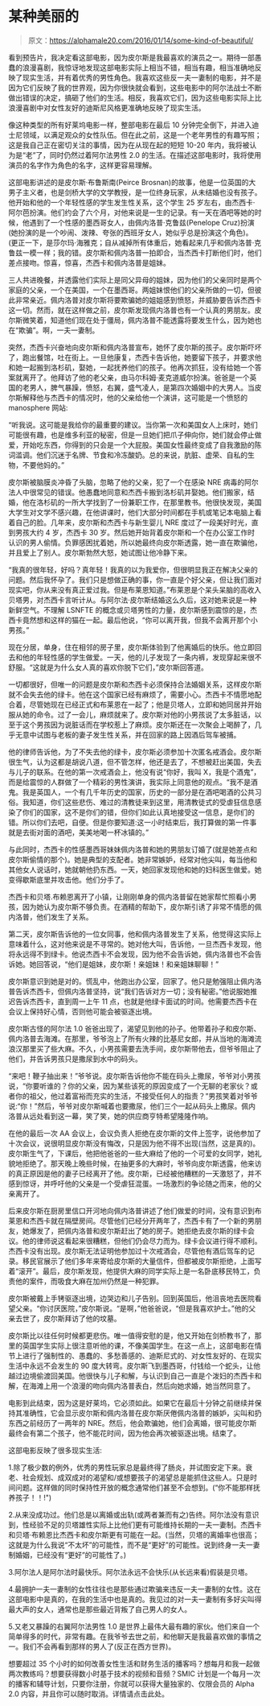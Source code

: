 # 某种美丽的

> 原文：<https://alphamale20.com/2016/01/14/some-kind-of-beautiful/>

看到预告片，我决定看这部电影，因为皮尔斯是我最喜欢的演员之一。期待一部愚蠢的浪漫喜剧，我惊讶地发现这部电影实际上相当不错，相当有趣，相当准确地反映了现实生活，并有着优秀的男性角色。我喜欢这些反一夫一妻制的电影，并不是因为它们反映了我的世界观，因为你很快就会看到，这些电影中的阿尔法战士不断做出错误的决定，搞砸了他们的生活。相反，我喜欢它们，因为这些电影实际上比浪漫喜剧中对女性友好的迪斯尼风格更准确地反映了现实生活。

像这种类型的所有好莱坞电影一样，整部电影在最后 10 分钟完全倒下，并进入迪士尼领域，以满足观众的女性队伍。但在此之前，这是一个老年男性的有趣写照；这是我自己正在密切关注的事情，因为在从现在起的短短 10-20 年内，我将被认为是“老”了，同时仍然过着阿尔法男性 2.0 的生活。在描述这部电影时，我将使用演员的名字作为角色的名字，这样更容易理解。

这部电影讲述的是皮尔斯·布鲁斯南(Peirce Brosnan)的故事，他是一位英国的大男子主义者，也是剑桥大学的文学教授，是一位终身玩家，从未结婚也没有孩子。他开始和他的一个年轻性感的学生发生性关系，这个学生 25 岁左右，由杰西卡·阿尔芭扮演。他们约会了六个月，对他来说是一生的记录。有一天在酒吧等她的时候，他遇到了一个性感的墨西哥女人，由佩内洛普·克鲁兹(Penelope Cruz)扮演(她扮演的是一个吵闹、泼辣、夸张的西班牙女人，她似乎总是扮演这个角色)。(更正一下，是莎尔玛·海雅克；自从减掉所有体重后，她看起来几乎和佩内洛普·克鲁兹一模一样；我的错。皮尔斯和佩内洛普一拍即合，当杰西卡打断他们时，他们差点接吻。惊喜，惊喜，杰西卡和佩内洛普是姐妹。

三人共进晚餐，并透露他们实际上是同父异母的姐妹，因为他们的父亲同时是两个家庭的父亲，一个在美国，一个在墨西哥。两姐妹恨他们的父亲所做的一切，但彼此非常亲近。佩内洛普对皮尔斯将要欺骗她的姐姐感到愤怒，并威胁要告诉杰西卡这一切。然而，就在这样做之前，皮尔斯发现佩内洛普也有一个认真的男朋友。皮尔斯微笑着，知道他们现在处于僵局，佩内洛普不能透露将要发生什么，因为她也在“欺骗”。啊，一夫一妻制。

突然，杰西卡兴奋地向皮尔斯和佩内洛普宣布，她怀了皮尔斯的孩子。皮尔斯吓坏了，跑出餐馆，吐在街上。一旦他康复，杰西卡告诉他，她要留下孩子，并要求他和她一起搬到洛杉矶，娶她，一起抚养他们的孩子。他再次抓狂，没有给她一个答案就离开了。他拜访了他的老父亲，由马尔科姆·麦克道威尔扮演。爸爸是一个英国的老男人，脾气暴躁，愤怒，右翼，盛气凌人，是第四次婚姻中的大男人。当皮尔斯解释他与杰西卡的情况时，他的父亲给他一个演讲，这可能是一个愤怒的 manosphere 网站:

“听我说。这可能是我给你的最重要的建议。当你第一次和美国女人上床时，她们可能很有趣，也是维多利亚的秘密，但是一旦她们把爪子伸向你，她们就会停止做爱，开始吃东西，你得到的只会是一个大屁股。美国女性最终变成了自我激励的陈词滥调。他们沉迷于名牌、节食和冷冻酸奶。总的来说，肮脏、虚荣、自私的生物，不要他妈的。”

皮尔斯被脑膜炎冲昏了头脑，忽略了他的父亲，犯了一个在感染 NRE 病毒的阿尔法人中很常见的错误。他愚蠢地同意和杰西卡搬到洛杉矶并娶她。他们搬家，结婚，他在洛杉矶的一所大学找到了一份兼职工作，在那里教书。他很快发现，美国大学生对文学不感兴趣，在他讲课时，他们大部分时间都在手机或笔记本电脑上看着自己的脸。几年来，皮尔斯和杰西卡与新生婴儿 NRE 度过了一段美好时光，直到男孩大约 4 岁，杰西卡 30 岁。然后她开始背着皮尔斯和一个在办公室工作时认识的男人偷情。负罪感困扰着她，所以她最终向皮尔斯透露，她一直在欺骗他，并且爱上了别人。皮尔斯勃然大怒，她试图让他冷静下来。

“我真的很年轻，好吗？真年轻！我真的以为我爱你，但很明显我正在解决父亲的问题。然后我怀孕了。我们只是想做正确的事，你一直是个好父亲，但让我们面对现实吧，你从来没有真正爱过我。但是布莱恩知道。”布莱恩是个呆头呆脑的高收入贝塔男，对杰西卡言听计从。与阿尔法·皮尔斯结婚这么久后，这对她来说是一种新鲜空气。不理解 LSNFTE 的概念或贝塔男性的力量，皮尔斯感到震惊的是，杰西卡竟然想和这样的猫在一起。最后他说，“你可以离开我，但我不会离开那个小男孩。”

现在分居，单身，住在相邻的房子里，皮尔斯体验到了他离婚后的快乐。他立即回去和他的年轻性感的学生做爱。一天，他的儿子发现了一条内裤，发现穿起来很不舒服。“这就是为什么女人真的喜欢你脱下它们，”皮尔斯回答道。

一切都很好，但唯一的问题是皮尔斯和杰西卡必须保持合法婚姻关系，这样皮尔斯就不会失去他的绿卡。他在这个国家已经有麻烦了，需要小心。杰西卡不情愿地配合着，尽管她现在已经正式和布莱恩在一起了；他是贝塔人，立即和她同居并开始服从她的命令。过了一会儿，麻烦就来了。皮尔斯对他的小男孩说了太多脏话，以至于这个男孩因为说脏话而在学校惹上了麻烦。皮尔斯还在一次聚会上喝醉了，几乎无意中试图与老板的妻子发生性关系，并在回家的路上因酒后驾车被捕。

他的律师告诉他，为了不失去他的绿卡，皮尔斯必须参加十次匿名戒酒会。皮尔斯很生气，认为这都是胡说八道，但不管怎样，他还是去了，不想被赶出美国，失去与儿子的联系。在他的第一次戒酒会上，他没有说“你好，我叫 X，我是个酒鬼”，而是给震惊的人群做了一个精彩的男性演讲，我实际上同意他的观点。“我不是酒鬼。我是英国人，一个有几千年历史的国家，历史的一部分是在酒吧喝酒的公共习俗。我知道，你们这些悲伤、难过的清教徒来到这里，用清教徒式的受虐狂信息感染了你们的国家，这不是你们的错，但你们如此认真地接受这一信息，是你们的错。所以你们去吧，自便。但是你要知道:这一小时结束后，我打算做的第一件事就是去街对面的酒吧，美美地喝一杯冰镇的。”

与此同时，杰西卡的性感墨西哥妹妹佩内洛普和她的男朋友订婚了(就是她差点和皮尔斯偷情的那个)。她是典型的支配者。她非常嫉妒，经常对他尖叫，每当他和其他女人说话时，她就朝他扔东西。一天，她回家发现他和她的妇科医生做爱。她变得歇斯底里并攻击他。他们分手了。

杰西卡和贝塔.布赖恩离开了小镇，让刚刚单身的佩内洛普留在她家帮忙照看小男孩，因为她认为皮尔斯不够负责。在酒精的帮助下，皮尔斯引诱了非常不情愿的佩内洛普，他们发生了关系。

第二天，皮尔斯告诉他的一位女同事，他和佩内洛普发生了关系，他觉得这实际上意味着什么，这对他来说是不寻常的。她对他大叫，告诉他，一旦杰西卡发现，他将永远得不到绿卡。他说杰西卡不会发现，因为他不会告诉她，佩内洛普也不会告诉她。她回答说，“他们是姐妹，皮尔斯！亲姐妹！和亲姐妹聊聊！”

皮尔斯意识到她是对的。慌乱中，他跑出办公室，回家了。他只是勉强阻止佩内洛普告诉杰西卡，但佩内洛普坚持，说“我们告诉对方一切；没有秘密。”他说服她推迟告诉杰西卡，直到周一上午 11 点，也就是他绿卡面试的时间。他需要杰西卡在会议上保持好心情，否则他可能会被驱逐出境。

皮尔斯古怪的阿尔法 1.0 爸爸出现了，渴望见到他的孙子。他带着孙子和皮尔斯、佩内洛普去海滩。在那里，爷爷泡上了所有火辣的比基尼女郎，并从当地的海滩流浪汉那里买了些大麻。不久，小男孩需要去洗手间，皮尔斯带他去，但爷爷阻止了他们，并告诉男孩只是撒尿到水中的码头。

“来吧！鞭子抽出来！”爷爷说。皮尔斯告诉他你不能在码头上撒尿，爷爷对小男孩说，“你要听谁的？你的父亲，因为某些该死的原因变成了一个无聊的老家伙？或者你的祖父，他过着富裕而充实的生活，不接受任何人的指责？”男孩笑着对爷爷说:“你！”然后，爷爷对皮尔斯喊着也要撒尿，他们三个一起从码头上撒尿。佩内洛普从远处看到这一幕，笑了笑，她的供应商亨特希望隆隆作响。

在他的最后一次 AA 会议上，会议负责人拒绝在皮尔斯的文件上签字，说他参加了十次会议，说很明显皮尔斯没有悔改，只是因为他不得不出现(当然，这是真的)。皮尔斯生气了，下课后，他把他爸爸的一些大麻给了他的一个可爱的女同学，她礼貌地拒绝了。那天晚上晚些时候，在抽更多的大麻时，爷爷向皮尔斯透露，他来访的真正原因是他的妻子已经离开了他。皮尔斯，已经被他糟糕的一天激怒了，并不感到惊讶，并呼吁他的父亲是一个受虐狂混蛋。一场激烈的争论随之而来，他的父亲离开了。

后来皮尔斯在厨房里信口开河地向佩内洛普讲述了他们做爱的时间，没有意识到布莱恩和杰西卡就在隔壁房间。尽管他们已经分开两年了，杰西卡有了一个新的男朋友，她爆发了，把佩内洛普和皮尔斯赶出了她的房子。她拒绝去皮尔斯的绿卡会议。他的律师说这看起来很糟糕，但他们仍会尽力而为。绿卡会议进行得不顺利。杰西卡没有出现。皮尔斯无法证明他参加过十次戒酒会，尽管他有酒后驾车的记录。移民官展示了他们多年来寄给皮尔斯的大量信件，但都被皮尔斯拒绝，上面写着“滚开”。最后，皮尔斯发现，他提供大麻的同学实际上是一名卧底移民特工，负责他的案件，而吸食大麻在加州仍然是一种犯罪。

皮尔斯被戴上手铐驱逐出境，边哭边和儿子告别。回到英国后，他沮丧地去医院看望父亲。“你讨厌医院，”皮尔斯说。“是啊，”他爸爸说，“但是我喜欢护士。”他的父亲去世了，皮尔斯拜访了他的坟墓。

皮尔斯比以往任何时候都更悲伤。唯一值得安慰的是，他又开始在剑桥教书了，那里的英国学生实际上很注意听他的课，不像美国学生。在这一点上，这部电影在情节上进行了强制性的、愚蠢的、多愁善感的、迪斯尼式的、对女性友好的、在现实生活中永远不会发生的 90 度大转弯。皮尔斯飞到墨西哥，付钱给一个蛇头，让他越过边境偷渡回美国。他很快与儿子和解，与认识到自己一直是个泼妇的杰西卡和解，在海滩上用一个浪漫的吻向佩内洛普表白，然后向她求婚，她当然同意了。

电影到此结束，因为这是好莱坞，它必须如此。如果它在最后十分钟之前继续并保持其准确性，它会显示皮尔斯和佩内洛普在皮尔斯厌倦佩内洛普的嫉妒，尖叫和扔东西之前经历了一两年的 NRE。然后，他会欺骗她，他们会离婚，很可能皮尔斯最终会有第二个孩子，他不能花时间，因为他会再次被驱逐出境。结束了。

这部电影反映了很多现实生活:

1.除了极少数的例外，优秀的男性玩家总是最终得了肠炎，并试图安定下来。衰老、社会规划、成双成对的渴望和/或想要孩子的渴望总是能抓住这些人。只是时间问题。这样做的同时保持性开放的概念通常他们甚至不会想到。(“你不能那样抚养孩子！！!")

2.从来没成功过。他们总是以离婚或出轨(或两者兼而有之)告终。阿尔法没有意识到，性经验不足的贝塔雄性实际上比他们更有可能维持长期的一夫一妻制。杰西卡和贝塔·布赖恩比杰西卡和皮尔斯更有可能在一起。(当然，贝塔的离婚率也很高；这就是为什么我说“不太坏”的可能性，而不是“更好”的可能性。说到终身一夫一妻制婚姻，已经没有“更好”的可能性了。)

3.阿尔法人是阿尔法时最快乐。阿尔法永远不会快乐(从长远来看)假装是贝塔。

4.最拥护一夫一妻制的女性往往也是那些通过欺骗来违反一夫一妻制的女性。这在这部电影中是真的，在我的生活中也是真的。我见过的对一夫一妻制有多好尖叫得最大声的女人，通常也是那些最近背叛了自己男人的女人。

5.又老又暴躁的右翼阿尔法男性 1.0 是世界上最伟大最有趣的家伙。他们来自一个简单得多的时代，非常有趣。在我爷爷去世之前，和他聊天是我最喜欢做的事情之一。我们不会再看到那样的男人了(反正在西方世界)。

想要超过 35 个小时的如何改善女性生活和财务生活的播客吗？想每月和我一起做两次教练吗？想要获得数小时基于技术的视频和音频？SMIC 计划是一个每月一次的播客和辅导计划，只要你注册，你就可以获得大量独家的、仅限会员的 Alpha 2.0 内容，并且你可以随时取消。详情请点击此处。